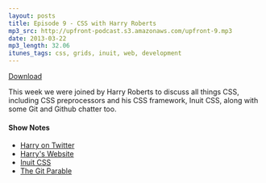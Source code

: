 ```yaml
---
layout: posts
title: Episode 9 - CSS with Harry Roberts
mp3_src: http://upfront-podcast.s3.amazonaws.com/upfront-9.mp3
date: 2013-03-22
mp3_length: 32.06
itunes_tags: css, grids, inuit, web, development
---
```


<a href="http://upfront-podcast.s3.amazonaws.com/upfront-9.mp3" class="download-button">Download</a>

This week we were joined by Harry Roberts to discuss all things CSS, including CSS preprocessors and his CSS framework, Inuit CSS, along with some Git and Github chatter too.


#### Show Notes
- [Harry on Twitter](http://twitter.com/csswizardry)
- [Harry's Website](http://csswizardry.com/)
- [Inuit CSS](http://inuitcss.com/)
- [The Git Parable](http://tom.preston-werner.com/2009/05/19/the-git-parable.html)
